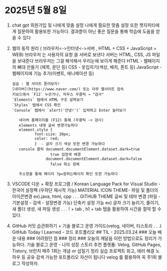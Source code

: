 # 2025년 5월 8일

1. chat gpt 회원가입 및 나에게 맞춤 설정
       나에게 필요한 맞춤 설정 또한 챗지피티에게 질문하여 활용또한 가능하다. 결과뿐이 아닌 좋은 질문을 통해 학습에 도움을 얻을 수 있다

2. 웹의 동작 원리 ( 브라우저<->인터넷<->서버 , HTML + CSS + JavaScript = WEB)
     브라우저 는 사용자의 요청 을 서버로 보낸다
     서버는 HTML, CSS, JS 파일을 보내준다
     브라우저는 그걸 해석해서 우리눈에 보이게 해준다
     HTML - 웹페이지의 뼈대 만들기 (제목, 문단 등)
     CSS - 옷입히기(색상, 배치, 폰트 등)
     JavaScript - 웹페이지에 기능 추가(이벤트, 애니메이션 등)

       실습 : 웹 사이트 뜯어보자!
       [네이버](https://www.naver.com/) 또는 아무 웹사이트 접속
       키보드에서 `F12` 누르거나, 마우스 우클릭 → "검사"
       `Elements` 탭에서 HTML 구조 살펴보기
       `Styles` 탭에서 CSS 확인
       `Console` 탭에서 `alert('안녕!')` 입력하고 Enter 눌러보기

          네이버 홈페이지를 (F12) 통해 (우클릭 -> 검사) 
          elements 내에 글씨 변경가능하다 
          element.style {
                 font-size: 20px;
                 color: red;
                 }  - 글자 크기 색상 또한 변경 가능하다
          console 클릭 document.documentElement.dataset.dark=true
                        true 검정색 배경
                      document.documentElement.dataset.dark=false
                        false 취소 원복

          주소창을 통해 페이지 ?p=원하는페이지 확인 또한 가능하다

4.  VSCODE 다운 + 확장 프로그램 / Korean Language Pack for Visual Studio - 한국어 설정팩 (우하단 재시작 가능)
                                 MATERIAL ICON THEME- 파일 및 폴더의 아이콘변경  ex).java, html, cpp . . .
                                 GITHUB THEME 글씨 및 테마 변경 (파일 - 기본설정 - 검색 - 설정변경 가능)
           단축키 설정 가능 ex) 글자 크기 늘리기, 줄이기, 새 폴더 생성, 새 파일 생성 . . .
           ! + tab , h1 + tab 탭을 활용하여 시간을 절약 할 수 있다.

5. GitHub 커밋 습관화하기 + 기술 블로그 운영 가이드(velog, 네이버, 티스토리 . . .)
     GitHub Today I Learned - 코드 포트폴리오
            ## TIL - 2025.03.24
            ### 오늘 배운 내용
            ### 어려웠던 점
            ### 정리
            ### 오늘의 깨달음
               이런 방법으로도 정리가 가능하다.
    기술 블로그 운영 - 나의 성장 스토리
       추천 플랫폼: Velog, GitHub Pages, Tistory, 브런치
       매주 1회는 개념 or 삽질기 정리
       실습 프로젝트 회고, 에러 해결 노하우 등 공유
       검색 가능한 포트폴리오 자산이 됩니다
          velog 를 활용하여 꼭 주1회 블로그 작성하자.
